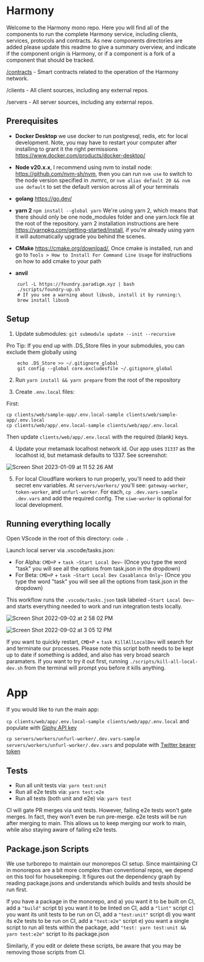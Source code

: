 # Harmony

Welcome to the Harmony mono repo. Here you will find all of the components to run the complete Harmony service, including clients, services, protocols and contracts. As new components directories are added please update this readme to give a summary overview, and indicate if the component origin is Harmony, or if a component is a fork of a component that should be tracked.

[/contracts](contracts) - Smart contracts related to the operation of the Harmony network.

/clients - All client sources, including any external repos.

/servers - All server sources, including any external repos.

## Prerequisites

- **Docker Desktop** we use docker to run postgresql, redis, etc for local development. Note, you may have to restart your computer after installing to grant it the right permissions <https://www.docker.com/products/docker-desktop/>

- **Node v20.x.x**, I recommend using nvm to install node: <https://github.com/nvm-sh/nvm>, then you can run `nvm use` to switch to the node version specified in .nvmrc, or `nvm alias default 20 && nvm use default` to set the default version across all of your terminals

- **golang** <https://go.dev/>

- **yarn 2** `npm install --global yarn` We're using yarn 2, which means that there should only be one node_modules folder and one yarn.lock file at the root of the repository. yarn 2 installation instructions are here <https://yarnpkg.com/getting-started/install>, if you're already using yarn it will automatically upgrade you behind the scenes.

- **CMake** <https://cmake.org/download/>, Once cmake is installed, run and go to `Tools > How to Install For Command Line Usage` for instructions on how to add cmake to your path

- **anvil**

```
    curl -L https://foundry.paradigm.xyz | bash
    ./scripts/foundry-up.sh
    # If you see a warning about libusb, install it by running:\
    brew install libusb
```

## Setup

1. Update submodules: `git submodule update --init --recursive`

Pro Tip: If you end up with .DS_Store files in your submodules, you can exclude them globally using

```
    echo .DS_Store >> ~/.gitignore_global
    git config --global core.excludesfile ~/.gitignore_global
```

2. Run `yarn install && yarn prepare` from the root of the repository

3. Create `.env.local` files:

First:

```
cp clients/web/sample-app/.env.local-sample clients/web/sample-app/.env.local
cp clients/web/app/.env.local-sample clients/web/app/.env.local
```

Then update `clients/web/app/.env.local` with the required (blank) keys.

4. Update your metamask localhost network id. Our app uses `31337` as the localhost id, but metamask defaults to 1337. See screenshot:

![Screen Shot 2023-01-09 at 11 52 26 AM](https://user-images.githubusercontent.com/950745/211434823-f38ed503-a282-479c-99c2-fb3bc350ab59.png)

5. For local Cloudflare workers to run properly, you'll need to add their secret env variables. At `servers/workers/` you'll see: `gateway-worker`, `token-worker`, and `unfurl-worker`. For each, `cp .dev.vars-sample .dev.vars` and add the required config. The `siwe-worker` is optional for local development.

## Running everything locally

Open VScode in the root of this directory: `code .`

Launch local server via .vscode/tasks.json:

- For Alpha: `CMD+P` + `task ~Start Local Dev~` (Once you type the word "task" you will see all the options from task.json in the dropdown)
- For Beta: `CMD+P` + `task ~Start Local Dev Casablanca Only~` (Once you type the word "task" you will see all the options from task.json in the dropdown)

This workflow runs the `.vscode/tasks.json` task labeled `~Start Local Dev~` and starts everything needed to work and run integration tests locally.

![Screen Shot 2022-09-02 at 2 58 02 PM](https://user-images.githubusercontent.com/950745/188241222-c71d65dc-cda4-41db-8272-f5bdb18e26bf.png)

![Screen Shot 2022-09-02 at 3 05 12 PM](https://user-images.githubusercontent.com/950745/188241166-cf387398-6b43-4366-bead-b8c50fd1b0c2.png)

If you want to quickly restart, `CMD+P` + `task KillAllLocalDev` will search for and terminate our processes. Please note this script both needs to be kept up to date if something is added, and also has very broad search paramaters. If you want to try it out first, running `./scripts/kill-all-local-dev.sh` from the terminal will prompt you before it kills anything.

# App

If you would like to run the main app:

`cp clients/web/app/.env.local-sample clients/web/app/.env.local` and populate with [Giphy API key](https://www.notion.so/herenottherelabsCredentials-4f284469da01425a9f7f936b9e3ed8aa)

`cp servers/workers/unfurl-worker/.dev.vars-sample servers/workers/unfurl-worker/.dev.vars` and populate with [Twitter bearer token](https://www.notion.so/herenottherelabsCredentials-4f284469da01425a9f7f936b9e3ed8aa)

## Tests

- Run all unit tests via: `yarn test:unit`
- Run all e2e tests via: `yarn test:e2e`
- Run all tests (both unit and e2e) via: `yarn test`

CI will gate PR merges via unit tests. However, failing e2e tests won't gate merges. In fact, they won't even be run pre-merge. e2e tests will be run after merging to main. This allows us to keep merging our work to main, while also staying aware of failing e2e tests.

## Package.json Scripts

We use turborepo to maintain our monorepos CI setup. Since maintaining CI in monorepos are a bit more complex than conventional repos, we depend on this tool for housekeeping. It figures out the dependency graph by reading package.jsons and understands which builds and tests should be run first.

If you have a package in the monorepo, and
a) you want it to be built on CI, add a `"build"` script
b) you want it to be linted on CI, add a `"lint"` script
c) you want its unit tests to be run on CI, add a `"test:unit"` script
d) you want its e2e tests to be run on CI, add a `"test:e2e"` script
e) you want a single script to run all tests within the package, add `"test: yarn test:unit && yarn test:e2e"` script to its package.json

Similarly, if you edit or delete these scripts, be aware that you may be removing those scripts from CI.
